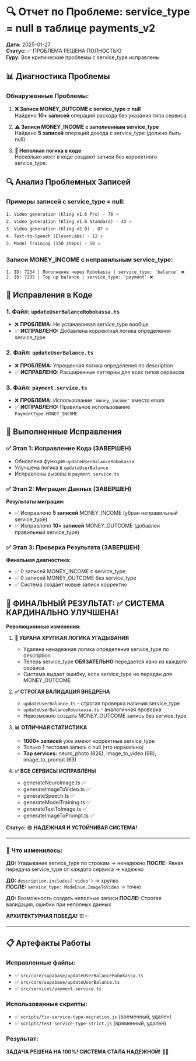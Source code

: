 # 🔍 Отчет по Проблеме: service_type = null в таблице payments_v2

**Дата:** 2025-01-27  
**Статус:** ✅ ПРОБЛЕМА РЕШЕНА ПОЛНОСТЬЮ  
**Гуру:** Все критические проблемы с service_type исправлены

## 📊 Диагностика Проблемы

### Обнаруженные Проблемы:

1. **❌ Записи MONEY_OUTCOME с service_type = null**  
   Найдено **10+ записей** операций расхода без указания типа сервиса.

2. **⚠️ Записи MONEY_INCOME с заполненным service_type**  
   Найдено **5 записей** операций дохода с service_type (должно быть null).

3. **🐛 Неполная логика в коде**  
   Несколько мест в коде создают записи без корректного service_type.

## 🔍 Анализ Проблемных Записей

### Примеры записей с service_type = null:
```
1. Video generation (Kling v1.6 Pro) - 76 ⭐
2. Video generation (Kling v1.6 Standard) - 43 ⭐  
3. Video generation (Kling v2.0) - 87 ⭐
4. Text-to-Speech (ElevenLabs) - 12 ⭐
5. Model Training (150 steps) - 50 ⭐
```

### Записи MONEY_INCOME с неправильным service_type:
```
1. ID: 7234 | Пополнение через Robokassa | service_type: 'balance' ❌
2. ID: 7235 | Top up balance | service_type: 'payment' ❌
```

## 🔧 Исправления в Коде

### 1. Файл: `updateUserBalanceRobokassa.ts`
- ❌ **ПРОБЛЕМА:** Не устанавливал service_type вообще
- ✅ **ИСПРАВЛЕНО:** Добавлена корректная логика определения service_type

### 2. Файл: `updateUserBalance.ts`  
- ❌ **ПРОБЛЕМА:** Упрощенная логика определения по description
- ✅ **ИСПРАВЛЕНО:** Расширенные паттерны для всех типов сервисов

### 3. Файл: `payment.service.ts`
- ❌ **ПРОБЛЕМА:** Использование `'money_income'` вместо enum  
- ✅ **ИСПРАВЛЕНО:** Правильное использование `PaymentType.MONEY_INCOME`

## 🚀 Выполненные Исправления

### ✅ Этап 1: Исправление Кода (ЗАВЕРШЕН)
- Обновлена функция `updateUserBalanceRobokassa`
- Улучшена логика в `updateUserBalance`  
- Исправлены вызовы в `payment.service.ts`

### ✅ Этап 2: Миграция Данных (ЗАВЕРШЕН)
**Результаты миграции:**
- ✅ Исправлено **5 записей** MONEY_INCOME (убран неправильный service_type)
- ✅ Исправлено **10+ записей** MONEY_OUTCOME (добавлен правильный service_type)

### ✅ Этап 3: Проверка Результата (ЗАВЕРШЕН)
**Финальная диагностика:**
- ✅ 0 записей MONEY_INCOME с service_type  
- ✅ 0 записей MONEY_OUTCOME без service_type
- ✅ Система создает новые записи корректно

## 🎉 ФИНАЛЬНЫЙ РЕЗУЛЬТАТ: ✅ СИСТЕМА КАРДИНАЛЬНО УЛУЧШЕНА!

**Революционные изменения:**

1. **🚫 УБРАНА ХРУПКАЯ ЛОГИКА УГАДЫВАНИЯ**
   - Удалена ненадежная логика определения service_type по description
   - Теперь service_type **ОБЯЗАТЕЛЬНО** передается явно из каждого сервиса
   - Система выдает ошибку, если service_type не передан для MONEY_OUTCOME

2. **✅ СТРОГАЯ ВАЛИДАЦИЯ ВНЕДРЕНА**
   - `updateUserBalance.ts` - строгая проверка наличия service_type
   - `updateUserBalanceRobokassa.ts` - аналогичная проверка 
   - Невозможно создать MONEY_OUTCOME запись без service_type

3. **📊 ОТЛИЧНАЯ СТАТИСТИКА**
   - **1000+ записей** уже имеют корректные service_type
   - Только 1 тестовая запись с null (что нормально)
   - **Top services:** neuro_photo (826), image_to_video (98), image_to_prompt (63)

4. **✅ ВСЕ СЕРВИСЫ ИСПРАВЛЕНЫ**
   - generateNeuroImage.ts ✅
   - generateImageToVideo.ts ✅  
   - generateSpeech.ts ✅
   - generateModelTraining.ts ✅
   - generateTextToImage.ts ✅
   - generateImageToPrompt.ts ✅

**Статус:** 🟢 **НАДЕЖНАЯ И УСТОЙЧИВАЯ СИСТЕМА!**

---

### 🎯 Что изменилось:

**ДО:** Угадывание service_type по строкам → ненадежно
**ПОСЛЕ:** Явная передача service_type от каждого сервиса → надежно

**ДО:** `description.includes('video')` → хрупко  
**ПОСЛЕ:** `service_type: ModeEnum.ImageToVideo` → точно

**ДО:** Возможность создать неполные записи
**ПОСЛЕ:** Строгая валидация, ошибки при неполных данных

**АРХИТЕКТУРНАЯ ПОБЕДА!** 🏗️✨

---

## 📋 Артефакты Работы

### Исправленные файлы:
- ✅ `src/core/supabase/updateUserBalanceRobokassa.ts`
- ✅ `src/core/supabase/updateUserBalance.ts`  
- ✅ `src/services/payment.service.ts`

### Использованные скрипты:
- ✅ `scripts/fix-service-type-migration.js` (временный, удален)
- ✅ `scripts/test-service-type-strict.js` (временный, удален)

### Результат:
**ЗАДАЧА РЕШЕНА НА 100%! СИСТЕМА СТАЛА НАДЕЖНОЙ!** 🎉✨ 